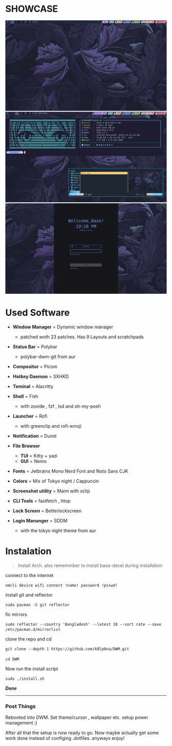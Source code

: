 
# SHOWCASE

![Alt text](/dwm/p1.webp)
![Alt text](/dwm/p2.webp)
![Alt text](/dwm/lock.webp)

# Used Software

+ **Window Manager** = Dynamic window manager
   - patched woth 23 patches. Has 9 Layouts and scratchpads

+ **Status Bar** = Polybar
  -  polybar-dwm-git from aur

+ **Compositor** = Picom

+ **Hotkey Daemon** = SXHKD

+ **Teminal** = Alacritty

+ **Shell** = Fish
   - with zoxide , fzf , lsd and oh-my-posh

+ **Launcher** = Rofi
  - with greenclip and rofi-emoji

+ **Notification** = Dunst

+ **File Browser**
  -  **TUI** = Kitty + yazi
  -  **GUI** = Nemo

+ **Fonts** = Jetbrains Mono Nerd Font and Noto Sans CJK

+ **Colors** = Mix of Tokyo night / Cappuccin   

+ **Screenshot utility** = Maim with xclip

+ **CLI Tools** = fastfetch , htop

+ **Lock Screen** = Betterlockscreen

+ **Login Mananger** = SDDM
  -  with the tokyo night theme from aur


# Instalation 

> Install Arch. also rememmber to install base-devel during installation

connect to the internet 

```
nmcli device wifi connect !name! password !psswd!
```

install git and reflector 

```
sudo pacman -S git reflector
```

fic mirrors

```
sudo reflector --country 'Bangladesh' --latest 10 --sort rate --save /etc/pacman.d/mirrorlist 
```

clone the repo and cd 

```
git clone --depth 1 https://github.com/k0lp0na/DWM.git

cd DWM
```

Now run the install script 

```
sudo ./install.sh
```


 ***Done***


-----------------------------------------------------------------

### Post Things

Rebooted into DWM. Set theme/cursor , wallpaper etc. setup power management.:) 

After all that the setup is now ready to go. Now maybe actually get some work done instead of configing .dotfiles. anyways enjoy!
